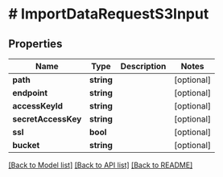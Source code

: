 # # ImportDataRequestS3Input

## Properties

Name | Type | Description | Notes
------------ | ------------- | ------------- | -------------
**path** | **string** |  | [optional]
**endpoint** | **string** |  | [optional]
**accessKeyId** | **string** |  | [optional]
**secretAccessKey** | **string** |  | [optional]
**ssl** | **bool** |  | [optional]
**bucket** | **string** |  | [optional]

[[Back to Model list]](../../README.md#models) [[Back to API list]](../../README.md#endpoints) [[Back to README]](../../README.md)
